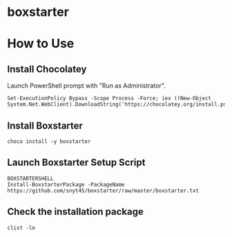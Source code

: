 # boxstarter
# How to Use
## Install Chocolatey
Launch PowerShell prompt with "Run as Administrator".
```
Set-ExecutionPolicy Bypass -Scope Process -Force; iex ((New-Object System.Net.WebClient).DownloadString('https://chocolatey.org/install.ps1'))
```
## Install Boxstarter
```
choco install -y boxstarter
```

## Launch Boxstarter Setup Script
```
BOXSTARTERSHELL
Install-BoxstarterPackage -PackageName https://github.com/snyt45/boxstarter/raw/master/boxstarter.txt
```

## Check the installation package
```
clist -lo
```
